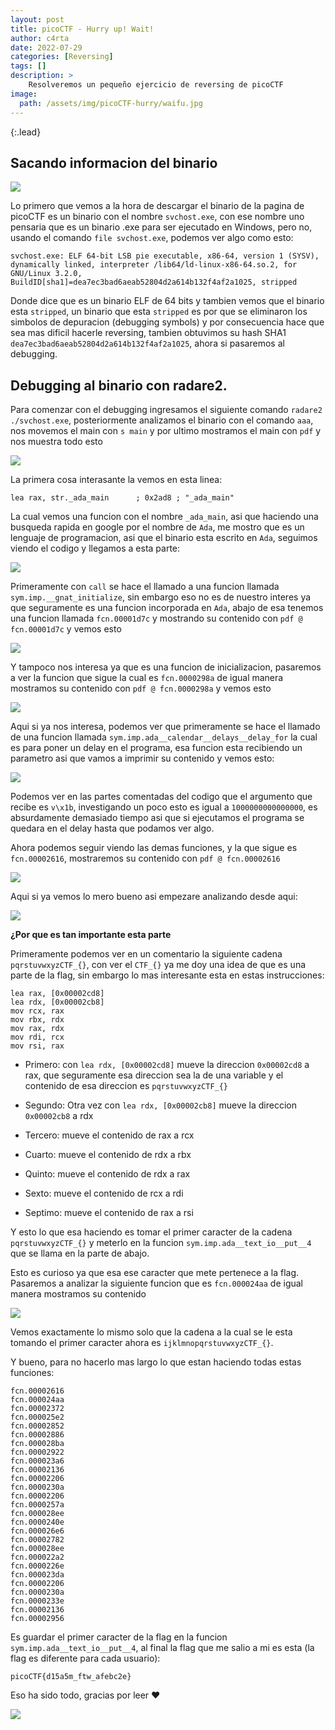 ```yaml
---
layout: post
title: picoCTF - Hurry up! Wait!
author: c4rta
date: 2022-07-29
categories: [Reversing]
tags: []
description: >
    Resolveremos un pequeño ejercicio de reversing de picoCTF
image: 
  path: /assets/img/picoCTF-hurry/waifu.jpg
---
```

{:.lead}

## Sacando informacion del binario

![](/assets/img/picoCTF-hurry/file.png)

Lo primero que vemos a la hora de descargar el binario de la pagina de picoCTF es un binario con el nombre ```svchost.exe```, con ese nombre uno pensaria que es un binario .exe para ser ejecutado en Windows, pero no, usando el comando ```file svchost.exe```, podemos ver algo como esto:

```
svchost.exe: ELF 64-bit LSB pie executable, x86-64, version 1 (SYSV), dynamically linked, interpreter /lib64/ld-linux-x86-64.so.2, for GNU/Linux 3.2.0, BuildID[sha1]=dea7ec3bad6aeab52804d2a614b132f4af2a1025, stripped
```
Donde dice que es un binario ELF de 64 bits y tambien vemos que el binario esta ```stripped```, un binario que esta ```stripped``` es por que se eliminaron los simbolos de depuracion (debugging symbols) y por consecuencia hace que sea mas dificil hacerle reversing, tambien obtuvimos su hash SHA1 ```dea7ec3bad6aeab52804d2a614b132f4af2a1025```, ahora si pasaremos al debugging.

## Debugging al binario con radare2.

Para comenzar con el debugging ingresamos el siguiente comando ```radare2 ./svchost.exe```, posteriormente analizamos el binario con el comando ```aaa```, nos movemos el main con ```s main``` y por ultimo mostramos el main con ```pdf``` y nos muestra todo esto

![](/assets/img/picoCTF-hurry/radare1.png)

La primera cosa interasante la vemos en esta linea:
```
lea rax, str._ada_main      ; 0x2ad8 ; "_ada_main"
```
La cual vemos una funcion con el nombre ```_ada_main```, asi que haciendo una busqueda rapida en google por el nombre de ```Ada```, me mostro que es un lenguaje de programacion, asi que el binario esta escrito en ```Ada```, seguimos viendo el codigo y llegamos a esta parte:

![](/assets/img/picoCTF-hurry/radare2.png)

Primeramente con ```call``` se hace el llamado a una funcion llamada ```sym.imp.__gnat_initialize```, sin embargo eso no es de nuestro interes ya que seguramente es una funcion incorporada en ```Ada```, abajo de esa tenemos una funcion llamada ```fcn.00001d7c``` y mostrando su contenido con ```pdf @ fcn.00001d7c``` y vemos esto

![](/assets/img/picoCTF-hurry/radare3.png)

Y tampoco nos interesa ya que es una funcion de inicializacion, pasaremos a ver la funcion que sigue la cual es ```fcn.0000298a``` de igual manera mostramos su contenido con ```pdf @ fcn.0000298a``` y vemos esto

![](/assets/img/picoCTF-hurry/radare4.png)

Aqui si ya nos interesa, podemos ver que primeramente se hace el llamado de una funcion llamada ```sym.imp.ada__calendar__delays__delay_for``` la cual es para poner un delay en el programa, esa funcion esta recibiendo un parametro asi que vamos a imprimir su contenido y vemos esto:

![](/assets/img/picoCTF-hurry/radare5.png)

Podemos ver en las partes comentadas del codigo que el argumento que recibe es ```v\x1b```, investigando un poco esto es igual a ```1000000000000000```, es absurdamente demasiado tiempo asi que si ejecutamos el programa se quedara en el delay hasta que podamos ver algo.

Ahora podemos seguir viendo las demas funciones, y la que sigue es ```fcn.00002616```, mostraremos su contenido con ```pdf @ fcn.00002616```

![](/assets/img/picoCTF-hurry/radare6.png)

Aqui si ya vemos lo mero bueno asi empezare analizando desde aqui:

![](/assets/img/picoCTF-hurry/radare7.png)

**¿Por que es tan importante esta parte**

Primeramente podemos ver en un comentario la siguiente cadena ```pqrstuvwxyzCTF_{}```, con ver el ```CTF_{}``` ya me doy una idea de que es una parte de la flag, sin embargo lo mas interesante esta en estas instrucciones:

```
lea rax, [0x00002cd8]
lea rdx, [0x00002cb8]
mov rcx, rax
mov rbx, rdx
mov rax, rdx
mov rdi, rcx
mov rsi, rax
```

* Primero: con ```lea rdx, [0x00002cd8]``` mueve la direccion ```0x00002cd8``` a rax, que seguramente esa direccion sea la de una variable y el contenido de esa direccion es ```pqrstuvwxyzCTF_{}```

* Segundo: Otra vez con ```lea rdx, [0x00002cb8]``` mueve la direccion ```0x00002cb8``` a rdx

* Tercero: mueve el contenido de rax a rcx

* Cuarto: mueve el contenido de rdx a rbx

* Quinto: mueve el contenido de rdx a rax

* Sexto: mueve el contenido de rcx a rdi

* Septimo: mueve el contenido de rax a rsi

Y esto lo que esa haciendo es tomar el primer caracter de la cadena ```pqrstuvwxyzCTF_{}``` y meterlo en la funcion ```sym.imp.ada__text_io__put__4``` que se llama en la parte de abajo.

Esto es curioso ya que esa ese caracter que mete pertenece a la flag. Pasaremos a analizar la siguiente funcion que es ```fcn.000024aa``` de igual manera mostramos su contenido

![](/assets/img/picoCTF-hurry/radare8.png)

Vemos exactamente lo mismo solo que la cadena a la cual se le esta tomando el primer caracter ahora es ```ijklmnopqrstuvwxyzCTF_{}```.

Y bueno, para no hacerlo mas largo lo que estan haciendo todas estas funciones:

```
fcn.00002616
fcn.000024aa
fcn.00002372
fcn.000025e2
fcn.00002852
fcn.00002886
fcn.000028ba
fcn.00002922
fcn.000023a6
fcn.00002136
fcn.00002206
fcn.0000230a
fcn.00002206
fcn.0000257a
fcn.000028ee
fcn.0000240e
fcn.000026e6
fcn.00002782
fcn.000028ee
fcn.000022a2
fcn.0000226e
fcn.000023da
fcn.00002206
fcn.0000230a
fcn.0000233e
fcn.00002136
fcn.00002956
```

Es guardar el primer caracter de la flag en la funcion ```sym.imp.ada__text_io__put__4```, al final la flag que me salio a mi es esta (la flag es diferente para cada usuario):

```picoCTF{d15a5m_ftw_afebc2e}```

Eso ha sido todo, gracias por leer ❤

![](/assets/img/picoCTF-hurry/waifu.jpg)